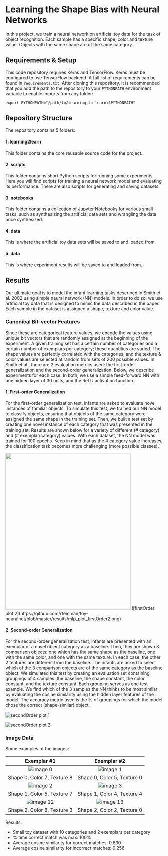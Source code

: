 # Learning the Shape Bias with Neural Networks

In this project, we train a neural network on artificial toy data for the task
of object recognition. Each sample has a specific shape, color and texture
value. Objects with the same shape are of the same category.

## Requirements & Setup
This code repository requires Keras and TensorFlow. Keras must be
configured to use TensorFlow backend. A full list of requirements can be found
in `requirements.txt`. After cloning this repository, it is recommended that
you add the path to the repository to your `PYTHONPATH` environment variable
to enable imports from any folder:

    export PYTHONPATH="/path/to/learning-to-learn:$PYTHONPATH"


## Repository Structure
The repository contains 5 folders:

#### 1. learning2learn
This folder contains the core reusable source code for the project.

#### 2. scripts
This folder contains short Python scripts for running some experiments. Here
you will find scripts for training a neural network model and evaluating its
performance. There are also scripts for generating and saving datasets.

#### 3. notebooks
This folder contains a collection of Jupyter Notebooks for various small tasks,
such as synthesizing the artificial data sets and wrangling the data once
synthesized.

#### 4. data
This is where the artificial toy data sets will be saved to and loaded from.

#### 5. data
This is where experiment results will be saved to and loaded from.

## Results
Our ultimate goal is to model the infant learning tasks described in Smith
et al. 2002 using simple neural network (NN) models. In order to do so, we use
artificial toy data that is designed to mimic the data described in the paper.
Each sample in the dataset is assigned a shape, texture and color value.

### Canonical Bit-vector Features
Since these are categorical feature values, we encode the values using unique bit
vectors that are randomly assigned at the beginning of the experiment. A given
training set has a certain number of categories and a certain number of exemplars
per category; these quantities are varied. The shape values are perfectly
correlated with the categories, and the texture & color values are selected at
random from sets of 200 possible values. In Smith et al., there are 2 evaluation
metrics used: the first-order generalization and the second-order
generalization. Below, we describe experiments for each case. In both, we use a
simple feed-forward NN with one hidden layer of 30 units, and the
ReLU activation function.

#### 1. First-order Generalization
For the first-order generalization test, infants are asked to evaluate novel
instances of familiar objects. To simulate this test, we trained our NN model
to classify objects, ensuring that objects of the same category were assigned
the same shape in the training set. Then, we built a test set by creating one
novel instance of each category that was presented in the training set. Results
are shown below for a variety of different (# category) and (# exemplar/category)
values. With each dataset, the NN model was trained for 100 epochs. Keep in mind
that as the # category value increases, the classification task becomes more
challenging (more possible classes).

<img src="https://github.com/rfeinman/toy-neuralnet/blob/master/results/mlp_plot_firstOrder1.png" width="400" height="500">
![firstOrder plot 2](https://github.com/rfeinman/toy-neuralnet/blob/master/results/mlp_plot_firstOrder2.png)

#### 2. Second-order Generalization
For the second-order generalization test, infants are presented with an exemplar
of a novel object category as a baseline. Then, they are shown 3 comparison objects:
one which has the same shape as the baseline, one with the same color, and one
with the same texture. In each case, the other 2 features are different from
the baseline. The infants are asked to select which of the 3 comparison objects
are of the same category as the baseline object. We simulated this test by
creating an evaluation set containing groupings of 4 samples: the baseline,
the shape constant, the color constant, and the texture constant. Each grouping
serves as one test example. We find which of the 3 samples the NN thinks to be
most similar by evaluating the cosine similarity using the hidden layer features
of the model. The accuracy metric used is the % of groupings for which the
model chose the correct (shape-similar) object.

![secondOrder plot 1](https://github.com/rfeinman/toy-neuralnet/blob/master/results/mlp_plot_secondOrder1.png)

![secondOrder plot 2](https://github.com/rfeinman/toy-neuralnet/blob/master/results/mlp_plot_secondOrder2.png)


### Image Data

Some examples of the images:

Exemplar #1                |  Exemplar #2
:-------------------------:|:-------------------------:
![image 0](https://github.com/rfeinman/toy-neuralnet/blob/master/data/images_generated/img0000.png) | ![image 1](https://github.com/rfeinman/toy-neuralnet/blob/master/data/images_generated/img0001.png)
Shape 0, Color 7, Texture 8 | Shape 0, Color 5, Texture 0
![image 2](https://github.com/rfeinman/toy-neuralnet/blob/master/data/images_generated/img0002.png) | ![image 3](https://github.com/rfeinman/toy-neuralnet/blob/master/data/images_generated/img0003.png)
Shape 1, Color 5, Texture 7 | Shape 1, Color 4, Texture 4
![image 12](https://github.com/rfeinman/toy-neuralnet/blob/master/data/images_generated/img0004.png) | ![image 13](https://github.com/rfeinman/toy-neuralnet/blob/master/data/images_generated/img0005.png)
Shape 2, Color 8, Texture 3 | Shape 2, Color 2, Texture 0

Results:
* Small toy dataset with 10 categories and 2 exemplars per category
* % time correct match was max: 100%
* Average cosine similarity for correct matches: 0.830
* Average cosine similarity for incorrect matches: 0.256